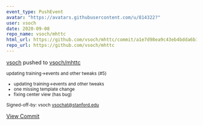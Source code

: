 ```yaml
---
event_type: PushEvent
avatar: "https://avatars.githubusercontent.com/u/814322?"
user: vsoch
date: 2020-09-08
repo_name: vsoch/mhttc
html_url: https://github.com/vsoch/mhttc/commit/a1e7d98ea9c43eb4bdda6b1b26ebaf998965d034
repo_url: https://github.com/vsoch/mhttc
---
```


<a href='https://github.com/vsoch' target='_blank'>vsoch</a> pushed to <a href='https://github.com/vsoch/mhttc' target='_blank'>vsoch/mhttc</a>

<small>updating training->events and other tweaks (#5)

* updating training->events and other tweaks
* one missing template change
* fixing center view (has bug)

Signed-off-by: vsoch <vsochat@stanford.edu></small>

<a href='https://github.com/vsoch/mhttc/commit/a1e7d98ea9c43eb4bdda6b1b26ebaf998965d034' target='_blank'>View Commit</a>